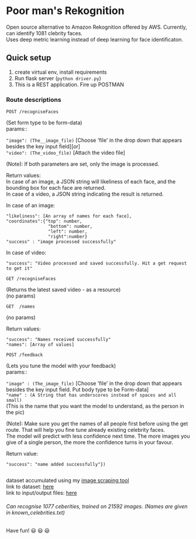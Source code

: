 # Poor man's Rekognition

Open source alternative to Amazon Rekognition offered by AWS. Currently, can identify 1081 clebrity faces.  
Uses deep metric learning instead of deep learning for face identificaton.

## Quick setup

1. create virtual env, install requirements
2. Run flask server (`python driver.py`)
3. This is a REST application. Fire up POSTMAN

### Route descriptions

```
POST /recogniseFaces
```

(Set form type to be form-data)  
params::

`"image": (The__image_file)` [Choose 'file' in the drop down that appears besides the key input field][or]  
`"video": (The_video_file)` [Attach the video file]

(Note): If both parameters are set, only the image is processed.

Return values:  
In case of an image, a JSON string will likeliness of each face, and the bounding box for each face are returned.  
In case of a video, a JSON string indicating the result is returned.

In case of an image:

```
"likeliness": [An array of names for each face],
"coordinates":{"top": number,
                "bottom": number,
                "left": number,
                "right":number}
"success" : "image processed successfully"

```

In case of video:

```
"success": "Video processed and saved successfully. Hit a get request to get it"
```

```
GET /recogniseFaces
```

(Returns the latest saved video - as a resource)  
(no params)

```
GET  /names
```

(no params)

Return values:

```
"success": "Names received successfully"
"names": [Array of values]

```

```
POST /feedback
```

(Lets you tune the model with your feedback)  
params::

`"image" : (The_image_file)` [Choose 'file' in the drop down that appears besides the key input field. Put body type to be Form-data]  
`"name" : (A String that has underscores instead of spaces and all small)`  
 (This is the name that you want the model to understand, as the person in the pic)

(Note): Make sure you get the names of all people first before using the get route. That will help you fine tune already existing celebrity faces.  
The model will predict with less confidence next time. The more images you give of a single person, the more the confidence turns in your favour.

Return value:

```
"success": "name added successfully"})


```

dataset accumulated using my [image scraping tool](https://github.com/gigatesseract/GImageScrape)  
link to dataset: [here](https://drive.google.com/open?id=1NpuNBH6FNwPTXpxxPZ-xbqh3YhowcbF5)  
link to input/output files: [here](https://drive.google.com/open?id=1n7_gZiYdT1nfJMj-oUqMKrORQtMCle1v)

###### Can recognise 1077 ceberities, trained on 21592 images. (Names are given in known_celebrities.txt)

Have fun! :smiley: :smiley: :smiley:
